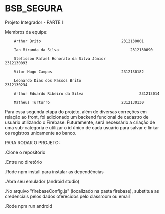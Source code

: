 # BSB_SEGURA
Projeto Integrador - PARTE I


Membros da equipe:


        Arthur Brito 				                	2312130001

        Ian Miranda da Silva 				                2312130090

        Stefisson Rafael Honorato da Silva Júnior                       2312130093

        Vitor Hugo Campos  				                2312130182
    
        Leonardo Dias dos Passos Brito 		                        2312130234

        Arthur Eduardo Ribeiro da Silva  		                231213014

        Matheus Turturro  				                2312130130
    

Para essa segunda etapa do projeto, além de diversas correções em relação ao front, foi adicionado um backend funcional de cadastro de usuário utilizando o Firebase. 
Futuramente, será necessário a criação de uma sub-categoria e utilizar o id único de cada usuário para salvar e linkar os registros unicamente ao banco.  


PARA RODAR O PROJETO:


.Clone o repositório


.Entre no diretório

.Rode npm install para instalar as dependências


.Abra seu emulador (android studio)


.No arquivo "firebaseConfig.js" (localizado na pasta firebase), substitua as credenciais pelos dados oferecidos pelo classroom ou email 


.Rode npm run android
